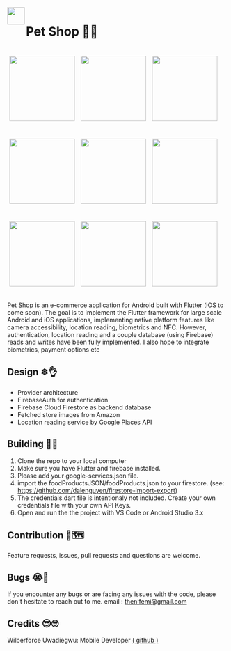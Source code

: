 <img align="left" src="https://raw.githubusercontent.com/thenifemi/PetShop/master/screenshots/footprint.png" width="40px">

# Pet Shop 🐶🐱

<p>
    <img src="https://raw.githubusercontent.com/thenifemi/PetShop/master/screenshots/intro.jpg" width="150px" height="auto" hspace="5" vspace="20"/>
    <img src="https://raw.githubusercontent.com/thenifemi/PetShop/master/screenshots/signup.jpg" width="150px" height="auto" hspace="5" vspace="20"/>
    <img src="https://raw.githubusercontent.com/thenifemi/PetShop/master/screenshots/login.jpg" width="150px" height="auto" hspace="5" vspace="20"/>
    <img src="https://raw.githubusercontent.com/thenifemi/PetShop/master/screenshots/home.jpg" width="150px" height="auto" hspace="5" vspace="20"/>
    <img src="https://raw.githubusercontent.com/thenifemi/PetShop/master/screenshots/productDetails.jpg" width="150px" height="auto" hspace="5" vspace="20"/>
    <img src="https://raw.githubusercontent.com/thenifemi/PetShop/master/screenshots/cart.jpg" width="150px" height="auto" hspace="5" vspace="20"/>
    <img src="https://raw.githubusercontent.com/thenifemi/PetShop/master/screenshots/checkout.jpg" width="150px" height="auto" hspace="5" vspace="20"/>
    <img src="https://raw.githubusercontent.com/thenifemi/PetShop/master/screenshots/forgot.jpg" width="150px" height="auto" hspace="5" vspace="20"/>
    <img src="https://raw.githubusercontent.com/thenifemi/PetShop/master/screenshots/notifications.jpg" width="150px" height="auto" hspace="5" vspace="20"/>
</p>

Pet Shop is an e-commerce application for Android built with Flutter (iOS to come soon). The goal is to implement the Flutter framework for large scale Android and iOS applications, implementing native platform features like camera accessibility, location reading, biometrics and NFC. However, authentication, location reading and a couple database (using Firebase) reads and writes have been fully implemented. I also hope to integrate biometrics, payment options etc

## Design ❄👌

- Provider architecture
- FirebaseAuth for authentication
- Firebase Cloud Firestore as backend database
- Fetched store images from Amazon
- Location reading service by Google Places API

## Building 🏢🚀

1. Clone the repo to your local computer
2. Make sure you have Flutter and firebase installed.
3. Please add your google-services.json file.
4. import the foodProductsJSON/foodProducts.json to your firestore. (see: https://github.com/dalenguyen/firestore-import-export)
5. The credentials.dart file is intentionaly not included. Create your own credentials file with your own API Keys.
6. Open and run the the project with VS Code or Android Studio 3.x

## Contribution 🍕🗺

Feature requests, issues, pull requests and questions are welcome.

## Bugs 😭🐛

If you encounter any bugs or are facing any issues with the code, please don't hesitate to reach out to me. email : thenifemi@gmail.com

## Credits 😎🤓

Wilberforce Uwadiegwu: Mobile Developer [( github )](https://github.com/wilburt)
